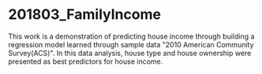 # 201803_FamilyIncome

This work is a demonstration of predicting house income through building a regression model learned through sample data "2010 American Community Survey(ACS)".
In this data analysis, house type and house ownership were presented as best predictors for house income.




